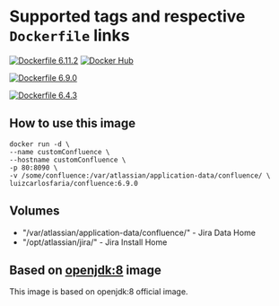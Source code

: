 # Supported tags and respective ```Dockerfile``` links

[![Dockerfile 6.11.2](https://img.shields.io/badge/Dockerfile-v6.11.2-blue.svg?style=flat)](https://github.com/docker-gallery/confluence/blob/v.6.11.2/Dockerfile) [![Docker Hub](https://img.shields.io/badge/DockerHub-v6.11.2-blue.svg?style=flat)](https://hub.docker.com/r/luizcarlosfaria/confluence/)

[![Dockerfile 6.9.0](https://img.shields.io/badge/Dockerfile-v6.9.0-lightgray.svg?style=flat)](https://github.com/docker-gallery/confluence/blob/v.6.9.0/Dockerfile) 


[![Dockerfile 6.4.3](https://img.shields.io/badge/Dockerfile-v6.4.3-lightgray.svg?style=flat)](https://github.com/docker-gallery/confluence/blob/v.6.4.3/Dockerfile)


## How to use this image

```
docker run -d \
--name customConfluence \
--hostname customConfluence \
-p 80:8090 \
-v /some/confluence:/var/atlassian/application-data/confluence/ \
luizcarlosfaria/confluence:6.9.0
```

## Volumes
* "/var/atlassian/application-data/confluence/" - Jira Data Home
* "/opt/atlassian/jira/" - Jira Install Home

## Based on [openjdk:8](https://hub.docker.com/_/openjdk/) image
This image is based on openjdk:8 official image.
